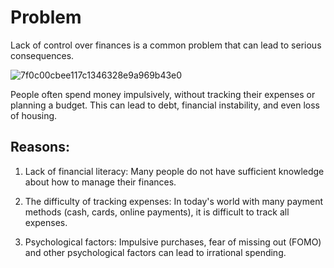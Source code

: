 # Problem

Lack of control over finances is a 
common problem that can lead to 
serious consequences. 

![7f0c00cbee117c1346328e9a969b43e0](https://github.com/Vanya737/Finance/assets/144817452/08c672c9-f147-4f2b-bb9d-6dd17dd37d7f=150x50)


 People often spend money 
 impulsively, without tracking their expenses or planning a budget. 
 This can lead to debt, financial instability, and even loss of housing.

 ## Reasons:
   1. Lack of financial literacy: Many people do not have sufficient 
      knowledge about how to manage their finances. 
       
   2.  The difficulty of tracking expenses: In today's world with many 
       payment methods 
       (cash, cards, online payments), it is difficult to track all expenses.

   3.   Psychological factors: Impulsive purchases, fear of missing out (FOMO) and other 
        psychological factors can lead to irrational spending.
